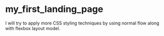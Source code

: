 # my_first_landing_page
I will try to apply more CSS styling techniques by using normal flow along with flexbox layout model.
